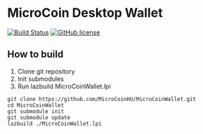 # MicroCoin Desktop Wallet

[![Build Status](https://travis-ci.org/MicroCoinHU/MicroCoinWallet.svg?branch=master)](https://travis-ci.org/MicroCoinHU/MicroCoinWallet) [![GitHub license](https://img.shields.io/github/license/MicroCoinHU/MicroCoinWallet.svg)](https://github.com/MicroCoinHU/MicroCoinWallet/blob/master/LICENSE)


## How to build

1. Clone git repository
2. Init submodules
3. Run lazbuild MicroCoinWallet.lpi

```Shell
git clone https://github.com/MicroCoinHU/MicroCoinWallet.git
cd MicroCoinWallet
git submodule init
git submodule update
lazbuild ./MicroCoinWallet.lpi
```

